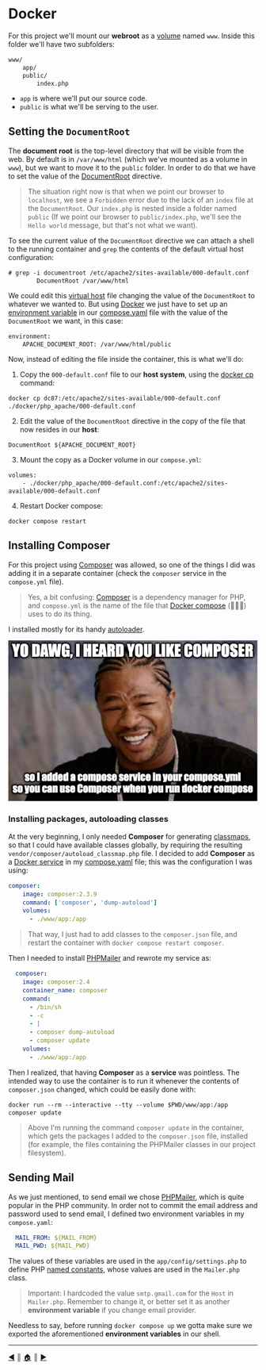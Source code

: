 # Docker
For this project we'll mount our **webroot** as a [volume](https://docs.docker.com/compose/compose-file/compose-file-v3/#volumes) named `www`. Inside this folder we'll have two subfolders:
```
www/
    app/
    public/
        index.php
```

* `app` is where we'll put our source code.
* `public` is what we'll be serving to the user.

## Setting the `DocumentRoot`
The **document root** is the top-level directory that will be visible from the web. By default is in `/var/www/html` (which we've mounted as a volume in `www`), but we want to move it to the `public` folder. In order to do that we have to set the value of the [DocumentRoot](https://httpd.apache.org/docs/2.4/mod/core.html#documentroot) directive.

> The situation right now is that when we point our browser to `localhost`, we see a `Forbidden` error due to the lack of an `index` file at the `DocumentRoot`. Our `index.php` is nested inside a folder named `public` (If we point our browser to `public/index.php`, we'll see the `Hello world` message, but that's not what we want).

To see the current value of the `DocumentRoot` directive we can attach a shell to the running container and `grep` the contents of the default virtual host configuration:
```
# grep -i documentroot /etc/apache2/sites-available/000-default.conf 
        DocumentRoot /var/www/html
```

We could edit this [virtual host](https://httpd.apache.org/docs/2.4/vhosts/index.html) file changing the value of the `DocumentRoot` to whatever we wanted to. But using [Docker](https://docs.docker.com/compose/) we just have to set up an [environment variable](https://docs.docker.com/compose/environment-variables/) in our [compose.yaml](https://docs.docker.com/compose/compose-file/) file with the value of the `DocumentRoot` we want, in this case:
```
environment:
    APACHE_DOCUMENT_ROOT: /var/www/html/public
```

Now, instead of editing the file inside the container, this is what we'll do:

1. Copy the `000-default.conf` file to our **host system**, using the [docker cp](https://docs.docker.com/engine/reference/commandline/cp/) command:
```
docker cp dc87:/etc/apache2/sites-available/000-default.conf ./docker/php_apache/000-default.conf
```

2. Edit the value of the `DocumentRoot` directive in the copy of the file that now resides in our **host**:
```
DocumentRoot ${APACHE_DOCUMENT_ROOT}
```

3. Mount the copy as a Docker volume in our `compose.yml`:
```
volumes:
    - ./docker/php_apache/000-default.conf:/etc/apache2/sites-available/000-default.conf
```

4. Restart Docker compose:
```
docker compose restart
```

## Installing Composer
For this project using [Composer](https://getcomposer.org/) was allowed, so one of the things I did was adding it in a separate container (check the `composer` service in the `compose.yml` file).

> Yes, a bit confusing: [Composer](https://getcomposer.org/) is a dependency manager for PHP, and `compose.yml` is the name of the file that [Docker compose](https://docs.docker.com/compose/) (🤦🏻‍♂️) uses to do its thing.

I installed mostly for its handy [autoloader](https://getcomposer.org/doc/articles/autoloader-optimization.md).

![Composer](./images/composer.png "Composer")

### Installing packages, autoloading classes
At the very beginning, I only needed **Composer** for generating [classmaps](https://getcomposer.org/doc/04-schema.md#classmap), so that I could have available classes globally, by requiring the resulting `vendor/composer/autoload_classmap.php` file. I decided to add **Composer** as a [Docker service](https://docs.docker.com/engine/reference/commandline/service/) in my [compose.yaml](https://docs.docker.com/compose/compose-file/) file; this was the configuration I was using:

```yml
composer:
    image: composer:2.3.9
    command: ['composer', 'dump-autoload']
    volumes:
      - ./www/app:/app
```

> That way, I just had to add classes to the `composer.json` file, and restart the container with `docker compose restart composer`.

Then I needed to install [PHPMailer](https://github.com/PHPMailer/PHPMailer) and rewrote my service as:
```yml
  composer:
    image: composer:2.4
    container_name: composer
    command:
      - /bin/sh
      - -c
      - |
      - composer dump-autoload
      - composer update
    volumes:
      - ./www/app:/app
```

Then I realized, that having **Composer** as a **service** was pointless. The intended way to use the container is to run it whenever the contents of `composer.json` changed, which could be easily done with:
```
docker run --rm --interactive --tty --volume $PWD/www/app:/app composer update
```

> Above I'm running the command `composer update` in the container, which gets the packages I added to the `composer.json` file, installed (for example, the files containing the PHPMailer classes in our project filesystem).

## Sending Mail
As we just mentioned, to send email we chose [PHPMailer](https://github.com/PHPMailer/PHPMailer), which is quite popular in the PHP community. In order not to commit the email address and password used to send email, 
I defined two environment variables in my `compose.yaml`:
```yaml
  MAIL_FROM: ${MAIL_FROM}
  MAIL_PWD: ${MAIL_PWD}
```

The values of these variables are used in the `app/config/settings.php` to define PHP [named constants](https://www.php.net/manual/en/function.define), whose values are used in the `Mailer.php` class.

> Important: I hardcoded the value `smtp.gmail.com` for the `Host` in `Mailer.php`. Remember to change it, or better set it as another **environment variable** if you change email provider.

Needless to say, before running `docker compose up` we gotta make sure we exported the aforementioned **environment variables** in our shell.

---
[:arrow_backward:][back] ║ [:house:][home] ║ [:arrow_forward:][next]

<!-- navigation -->
[home]: ../README.md
[back]: ../README.md
[next]: ./restful.md